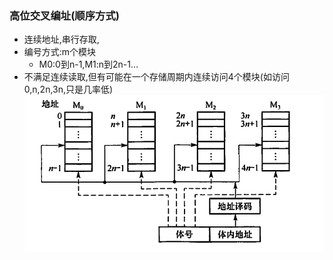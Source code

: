 ### 高位交叉编址(顺序方式)
- 连续地址,串行存取,
- 编号方式:m个模块
  - M0:0到n-1,M1:n到2n-1…
- 不满足连续读取,但有可能在一个存储周期内连续访问4个模块(如访问0,n,2n,3n,只是几率低)
![image-20220909014218194](%E4%B8%BB%E5%AD%98%E5%82%A8%E5%99%A8.assets/image-20220909014218194.png)